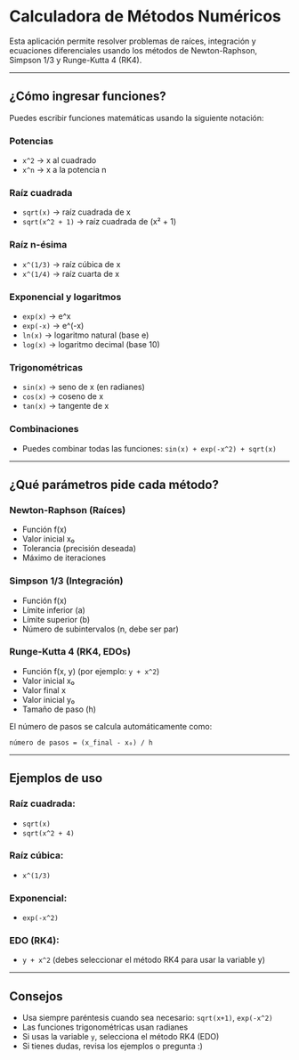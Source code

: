# Calculadora de Métodos Numéricos

Esta aplicación permite resolver problemas de raíces, integración y ecuaciones diferenciales usando los métodos de Newton-Raphson, Simpson 1/3 y Runge-Kutta 4 (RK4).

---

## ¿Cómo ingresar funciones?

Puedes escribir funciones matemáticas usando la siguiente notación:

### **Potencias**
- `x^2`  →  x al cuadrado
- `x^n`  →  x a la potencia n

### **Raíz cuadrada**
- `sqrt(x)`  →  raíz cuadrada de x
- `sqrt(x^2 + 1)`  →  raíz cuadrada de (x² + 1)

### **Raíz n-ésima**
- `x^(1/3)`  →  raíz cúbica de x
- `x^(1/4)`  →  raíz cuarta de x

### **Exponencial y logaritmos**
- `exp(x)`  →  e^x
- `exp(-x)`  →  e^(-x)
- `ln(x)`  →  logaritmo natural (base e)
- `log(x)`  →  logaritmo decimal (base 10)

### **Trigonométricas**
- `sin(x)`  →  seno de x (en radianes)
- `cos(x)`  →  coseno de x
- `tan(x)`  →  tangente de x

### **Combinaciones**
- Puedes combinar todas las funciones: `sin(x) + exp(-x^2) + sqrt(x)`

---

## ¿Qué parámetros pide cada método?

### **Newton-Raphson (Raíces)**
- Función f(x)
- Valor inicial x₀
- Tolerancia (precisión deseada)
- Máximo de iteraciones

### **Simpson 1/3 (Integración)**
- Función f(x)
- Límite inferior (a)
- Límite superior (b)
- Número de subintervalos (n, debe ser par)

### **Runge-Kutta 4 (RK4, EDOs)**
- Función f(x, y) (por ejemplo: `y + x^2`)
- Valor inicial x₀
- Valor final x
- Valor inicial y₀
- Tamaño de paso (h)

El número de pasos se calcula automáticamente como:
```
número de pasos = (x_final - x₀) / h
```

---

## Ejemplos de uso

### **Raíz cuadrada:**
- `sqrt(x)`
- `sqrt(x^2 + 4)`

### **Raíz cúbica:**
- `x^(1/3)`

### **Exponencial:**
- `exp(-x^2)`

### **EDO (RK4):**
- `y + x^2` (debes seleccionar el método RK4 para usar la variable y)

---

## Consejos
- Usa siempre paréntesis cuando sea necesario: `sqrt(x+1)`, `exp(-x^2)`
- Las funciones trigonométricas usan radianes
- Si usas la variable `y`, selecciona el método RK4 (EDO)
- Si tienes dudas, revisa los ejemplos o pregunta :)
